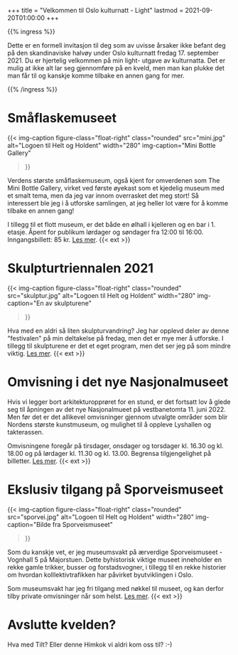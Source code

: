 +++ title = "Velkommen til Oslo kulturnatt - Light"
lastmod = 2021-09-20T01:00:00
+++

{{% ingress %}}

Dette er en formell invitasjon til deg som av uvisse årsaker ikke befant deg på den
skandinaviske halvøy under Oslo kulturnatt fredag 17. september 2021. Du er hjertelig
velkommen på min light- utgave av kulturnatta. Det er mulig at ikke alt lar seg
gjennomføre på en kveld, men man kan plukke det man får til og kanskje komme tilbake en
annen gang for mer.

{{% /ingress %}}

# Småflaskemuseet

{{< img-caption
 figure-class="float-right"
 class="rounded"
 src="mini.jpg"
 alt="Logoen til Helt og Holdent" width="280"
 img-caption="Mini Bottle Gallery"
>}}

Verdens største småflaskemuseum, også kjent for omverdenen som The Mini Bottle Gallery,
virket ved første øyekast som et kjedelig museum med et smalt tema, men da jeg var innom
overrasket det meg stort! Så interessert ble jeg i å utforske samlingen, at jeg heller lot
være for å komme tilbake en annen gang!

I tillegg til et flott museum, er det både en ølhall i kjelleren og en bar i 1. etasje.
Åpent for publikum lørdager og søndager fra 12:00 til 16:00. Inngangsbillett: 85 kr. [Les
mer](https://www.minibottlegallery.com/?kategori=museum). {{< ext >}}

# Skulpturtriennalen 2021

{{< img-caption
 figure-class="float-right"
 class="rounded"
 src="skulptur.jpg"
 alt="Logoen til Helt og Holdent"
 width="280"
 img-caption="En av skulpturene"
>}}

Hva med en aldri så liten skulpturvandring? Jeg har opplevd deler av denne "festivalen" på
min deltakelse på fredag, men det er mye mer å utforske. I tillegg til skulpturene er det
et eget program, men det ser jeg på som mindre viktig. [Les mer][skulptur]. {{< ext >}}

# Omvisning i det nye Nasjonalmuseet

Hvis vi legger bort arkitekturopprøret for en stund, er det fortsatt lov å glede seg til
åpningen av det nye Nasjonalmueet på vestbanetomta 11. juni 2022. Men før det er det
allikevel omvisninger gjennom utvalgte områder som blir Nordens største kunstmuseum, og
mulighet til å oppleve Lyshallen og takterassen.

Omvisningene foregår på tirsdager, onsdager og torsdager kl. 16.30 og kl. 18.00 og på
lørdager kl. 11.30 og kl. 13.00. Begrensa tilgjengelighet på billetter. [Les mer][nb].
{{< ext >}}

# Ekslusiv tilgang på Sporveismuseet

{{< img-caption
 figure-class="float-right"
 class="rounded"
 src="sporvei.jpg"
 alt="Logoen til Helt og Holdent"
 width="280"
 img-caption="Bilde fra Sporveismuseet"
>}}

Som du kanskje vet, er jeg museumsvakt på ærverdige Sporveismuseet - Vognhall 5 på
Majorstuen. Dette byhistorisk viktige museet inneholder en rekke gamle trikker, busser og
forstadsvogner, i tillegg til en rekke historier om hvordan kolllektivtrafikken har
påvirket byutviklingen i Oslo.

Som museumsvakt har jeg fri tilgang med nøkkel til museet, og kan derfor tilby private
omvisninger når som helst. [Les mer][sporvei]. {{< ext >}}

# Avslutte kvelden?

Hva med Tilt? Eller denne Himkok vi aldri kom oss til? :-)

[nb]: https://www.nasjonalmuseet.no/utstillinger-og-arrangementer/nasjonalmuseet/arrangementer/velkommen-inn/
[skulptur]: https://www.skulpturtriennalen.no/program
[sporvei]: https://sporveismuseet.no
